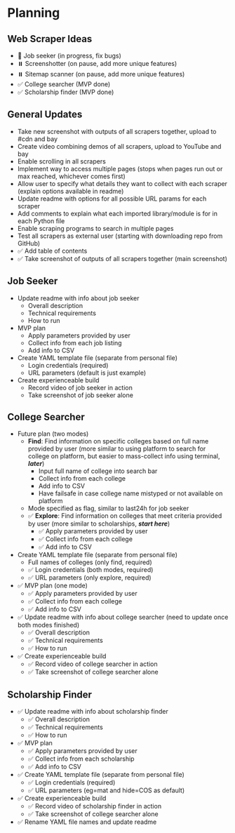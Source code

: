 # Planning

## Web Scraper Ideas
- 🚧 Job seeker (in progress, fix bugs)
- ⏸️ Screenshotter (on pause, add more unique features)
- ⏸️ Sitemap scanner (on pause, add more unique features)
- ✅ College searcher (MVP done)
- ✅ Scholarship finder (MVP done)

## General Updates
- Take new screenshot with outputs of all scrapers together, upload to #cdn and bay
- Create video combining demos of all scrapers, upload to YouTube and bay
- Enable scrolling in all scrapers
- Implement way to access multiple pages (stops when pages run out or max reached, whichever comes first)
- Allow user to specify what details they want to collect with each scraper (explain options available in readme)
- Update readme with options for all possible URL params for each scraper
- Add comments to explain what each imported library/module is for in each Python file
- Enable scraping programs to search in multiple pages
- Test all scrapers as external user (starting with downloading repo from GitHub)
- ✅ Add table of contents
- ✅ Take screenshot of outputs of all scrapers together (main screenshot)

## Job Seeker
- Update readme with info about job seeker
    - Overall description
    - Technical requirements
    - How to run
- MVP plan
    - Apply parameters provided by user
    - Collect info from each job listing
    - Add info to CSV
- Create YAML template file (separate from personal file)
    - Login credentials (required)
    - URL parameters (default is just example)
- Create experienceable build
    - Record video of job seeker in action
    - Take screenshot of job seeker alone

## College Searcher
- Future plan (two modes)
    - **Find**: Find information on specific colleges based on full name provided by user (more similar to using platform to search for college on platform, but easier to mass-collect info using terminal, **_later_**)
        - Input full name of college into search bar
        - Collect info from each college
        - Add info to CSV
        - Have failsafe in case college name mistyped or not available on platform
    - Mode specified as flag, similar to last24h for job seeker
    - ✅ **Explore**: Find information on colleges that meet criteria provided by user (more similar to scholarships, **_start here_**)
        - ✅ Apply parameters provided by user
        - ✅ Collect info from each college
        - ✅ Add info to CSV
- Create YAML template file (separate from personal file)
    - Full names of colleges (only find, required)
    - ✅ Login credentials (both modes, required)
    - ✅ URL parameters (only explore, required)
- ✅ MVP plan (one mode)
    - ✅ Apply parameters provided by user
    - ✅ Collect info from each college
    - ✅ Add info to CSV
- ✅ Update readme with info about college searcher (need to update once both modes finished)
    - ✅ Overall description
    - ✅ Technical requirements
    - ✅ How to run
- ✅ Create experienceable build
    - ✅ Record video of college searcher in action
    - ✅ Take screenshot of college searcher alone

## Scholarship Finder
- ✅ Update readme with info about scholarship finder
    - ✅ Overall description
    - ✅ Technical requirements
    - ✅ How to run
- ✅ MVP plan
    - ✅ Apply parameters provided by user
    - ✅ Collect info from each scholarship
    - ✅ Add info to CSV
- ✅ Create YAML template file (separate from personal file)
    - ✅ Login credentials (required)
    - ✅ URL parameters (eg=mat and hide=COS as default)
- ✅ Create experienceable build
    - ✅ Record video of scholarship finder in action
    - ✅ Take screenshot of college searcher alone
- ✅ Rename YAML file names and update readme